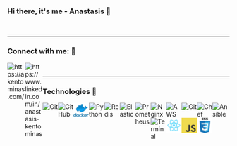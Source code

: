 ### Hi there, it's me - Anastasis 👋


</br>
<hr>

### Connect with me: 💌
<img align="left" alt="https://akentominas.com/" width="40px" src="https://cdn-icons-png.flaticon.com/512/814/814513.png" style="max-width:100%;"/>
<img align="left" alt="https://www.linkedin.com/in/anastasis-kentominas" width="40px" src="https://cdn-icons-png.flaticon.com/512/1383/1383262.png" style="max-width:100%;"/>


</br>
<hr>

### Technologies 🔌
<p>


<a href="" rel="nofollow"><img align="left" alt="Git" width="35px" src="https://git-scm.com/images/logos/downloads/Git-Icon-1788C.png" style="max-width:100%;"></a>

<a href="" rel="nofollow"><img align="left" alt="GitHub" width="35px" src="https://cdn.iconscout.com/icon/free/png-512/gitlab-7-1175194.png?f=avif&w=512" style="max-width:100%;"></a>


<a href="" rel="nofollow"><img align="left" alt="Docker" width="35px" src="https://raw.githubusercontent.com/github/explore/80688e429a7d4ef2fca1e82350fe8e3517d3494d/topics/docker/docker.png" style="max-width:100%;"></a>
 
<a href="" rel="nofollow"><img align="left" alt="Python" width="35px" src="https://cdn.iconscout.com/icon/free/png-512/python-3629591-3032289.png?f=avif&w=512" style="max-width:100%;"></a>
 
<a href="" rel="nofollow"><img align="left" alt="Redis" width="35px" src="https://cdn4.iconfinder.com/data/icons/redis-2/1451/Untitled-2-512.png" style="max-width:100%;"></a></p>

<a href="" rel="nofollow"><img align="left" alt="Elastic" width="35px" src="https://cdn.iconscout.com/icon/free/png-512/elasticsearch-226094.png?f=avif&w=512" style="max-width:100%;"></a>

<a href="" rel="nofollow"><img align="left" alt="Prometheus" width="35px" src="https://upload.wikimedia.org/wikipedia/commons/thumb/3/38/Prometheus_software_logo.svg/2066px-Prometheus_software_logo.svg.png" style="max-width:100%;"></a></p>
 
<a href="" rel="nofollow"><img align="left" alt="Nginx" width="35px" src="https://cdn.iconscout.com/icon/free/png-512/nginx-3521604-2945048.png?f=avif&w=512" style="max-width:100%;"></a>
 
<a href="" rel="nofollow"><img align="left" alt="AWS" width="35px" src="https://static-00.iconduck.com/assets.00/aws-icon-512x512-hniukvcn.png" style="max-width:100%;"></a>
 
<a href="" rel="nofollow"><img align="left" alt="Git" width="35px" src="https://user-images.githubusercontent.com/31406378/108641411-f9374f00-7496-11eb-82a7-0fa2a9cc5f93.png" style="max-width:100%;"></a>
 
<a href="" rel="nofollow"><img align="left" alt="Chef" width="35px" src="https://avatars.githubusercontent.com/u/3617830?s=280&v=4" style="max-width:100%;"></a></p>

<a href="" rel="nofollow"><img align="left" alt="Ansible" width="35px" src="https://img.icons8.com/color/512/ansible.png" style="max-width:100%;"></a></p>

<a href="" rel="nofollow"><img align="left" alt="Terminal" width="35px" src="https://bashlogo.com/img/symbol/png/monochrome_light.png" style="max-width:100%;"></a></p>

<a href="" rel="nofollow"><img align="left" alt="React" width="35px" src="https://raw.githubusercontent.com/github/explore/80688e429a7d4ef2fca1e82350fe8e3517d3494d/topics/react/react.png" style="max-width:100%;"></a>
 
<a href="" rel="nofollow"><img align="left" alt="JavaScript" width="35px" src="https://raw.githubusercontent.com/github/explore/80688e429a7d4ef2fca1e82350fe8e3517d3494d/topics/javascript/javascript.png" style="max-width:100%;"></a>

<a href="" rel="nofollow"><img align="left" alt="CSS3" width="35px" src="https://raw.githubusercontent.com/github/explore/80688e429a7d4ef2fca1e82350fe8e3517d3494d/topics/css/css.png" style="max-width:100%;"></a>
